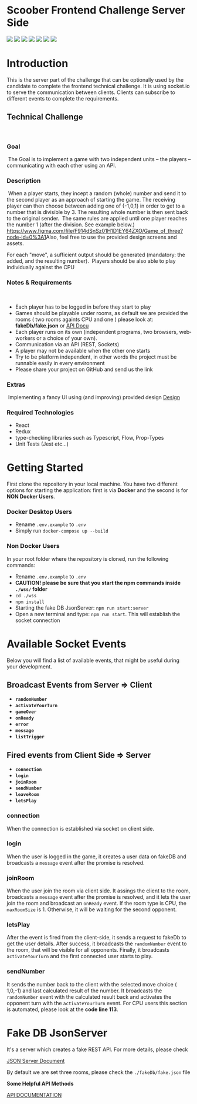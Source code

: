 # Scoober Frontend Challenge Server Side

![](https://img.shields.io/badge/Code-NodeJs-informational?style=flat&logo=Node.js&logoColor=white&color=2bbc8a)
![](https://img.shields.io/badge/Code-Typescript-informational?style=flat&logo=typescript&logoColor=white&color=2bbc8a)
![](https://img.shields.io/badge/Editor-VsCode-informational?style=flat&logo=visualstudio&logoColor=white&color=2bbc8a)
![](https://img.shields.io/badge/Code-JsonServer-informational?style=flat&logo=json&logoColor=white&color=2bbc8a)
![](https://img.shields.io/badge/Tools-Socket.io-informational?style=flat&logo=socket.io&logoColor=white&color=2bbc8a)
![](https://img.shields.io/badge/Tools-Docker.io-informational?style=flat&logo=Docker&logoColor=white&color=2bbc8a)
![](https://img.shields.io/badge/Package-Npm-informational?style=flat&logo=npm&logoColor=white&color=2bbc8a)


# Introduction
This is the server part of the challenge that can be optionally used by the candidate to complete the frontend technical challenge. It is using socket.io to serve the communication between clients. Clients can subscribe to different events to complete the requirements.
​
## Technical Challenge
​
### Goal
​
The Goal is to implement a game with two independent units – the players – communicating with each other using an API.
​
### Description
​
When a player starts, they incept a random (whole) number and send it to the second player as an approach of starting the game. The receiving player can then choose between adding one of {-1,0,1} in order to get to a number that is divisible by 3. The resulting whole number is then sent back to the original sender.
​
The same rules are applied until one player reaches the number 1 (after the division. See example below.) https://www.figma.com/file/F914dSnSz01H1D1EY64ZXO/Game_of_three?node-id=0%3A1
​
Also, feel free to use the provided design screens and assets.

For each "move", a sufficient output should be generated (mandatory: the added, and the resulting number).
​
Players  should be also able to play individually  against the CPU 
​
### Notes & Requirements
​
- Each player has to be ​logged in before they start to play 
- Games should be playable under rooms, as default we are provided the rooms ( two rooms againts CPU and one ) please look at: **fakeDb/fake.json** or [API Docu](https://documenter.getpostman.com/view/17986533/UV5XhxLB)
- Each player runs on its own (independent programs, two browsers, web‐workers or a choice of your own).
- Communication via an API (REST, Sockets)
- A player may not be available when the other one starts
- Try to be platform independent, in other words the project must be runnable easily in every environment
- Please share your project on GitHub and send us the link
​
### Extras
​
Implementing a fancy UI using (and improving) provided design
[Design](https://www.figma.com/file/F914dSnSz01H1D1EY64ZXO/Game_of_three?node-id=0%3A1)

### **Required Technologies**
- React
- Redux
- type-checking libraries such as Typescript, Flow, Prop-Types
- Unit Tests (Jest etc...)

# Getting Started

First clone the repository in your local machine. You have two different options for starting the application: first is via **Docker** and the second is for **NON Docker Users**.

### **Docker Desktop Users**

 - Rename `.env.example` to `.env` 
 - Simply run `docker-compose up --build`

### **Non Docker Users**
In your root folder where the repository is cloned, run the following commands:
 - Rename `.env.example` to `.env` 
 - **CAUTION! please be sure that you start the npm commands inside `./wss/` folder**
 - `cd ./wss`
 - `npm install`
 - Starting the fake DB JsonServer: `npm run start:server` 
 - Open a new terminal and type: `npm run start`. This will establish the socket connection 


# Available Socket Events
Below you will find a list of available events, that might be useful during your development.

## Broadcast Events from Server => Client
 -  **`randomNumber`**
 -  **`activateYourTurn`**
 -  **`gameOver`**
 -  **`onReady`**
 -  **`error`**
 - **`message`**
 - **`listTrigger`**

## Fired events from Client Side => Server
- **`connection`**
- **`login`**
- **`joinRoom`**
- **`sendNumber`**
- **`leaveRoom`**
- **`letsPlay`**

### **connection**
When the connection is established via socket on client side.

### **login**
When the user is logged in the game, it creates a user data on fakeDB and broadcasts a `message` event after the promise is resolved.

### **joinRoom**
When the user join the room via client side.
It assings the client to the room, broadcasts a `message` event after the promise is resolved, and it lets the user join the room and broadcast an `onReady` event. If the room type is CPU, the `maxRoomSize` is 1. Otherwise, it will be waiting for the second opponent.

### **letsPlay**
After the event is fired from the client-side, it sends a request to fakeDb to get the user details. After success, it broadcasts the `randomNumber` event to the room, that will be visible for all opponents. Finally, it broadcasts `activateYourTurn` and the first connected user starts to play.

### **sendNumber**
It sends the number back to the client with the selected move choice ( 1,0,-1) and last calculated result of the number. It broadcasts the `randomNumber` event with the calculated result back and activates the opponent turn with the `activateYourTurn` event. For CPU users this section is automated, please look at the **code line 113**.

# Fake DB JsonServer
It's a server which creates a fake REST API. For more details, please check

[JSON Server Document](https://github.com/typicode/json-server)

By default we are set three rooms,
please check the `./fakeDb/fake.json` file

**Some Helpful API Methods**

[API DOCUMENTATION](https://documenter.getpostman.com/view/17986533/UV5XhxLB)

